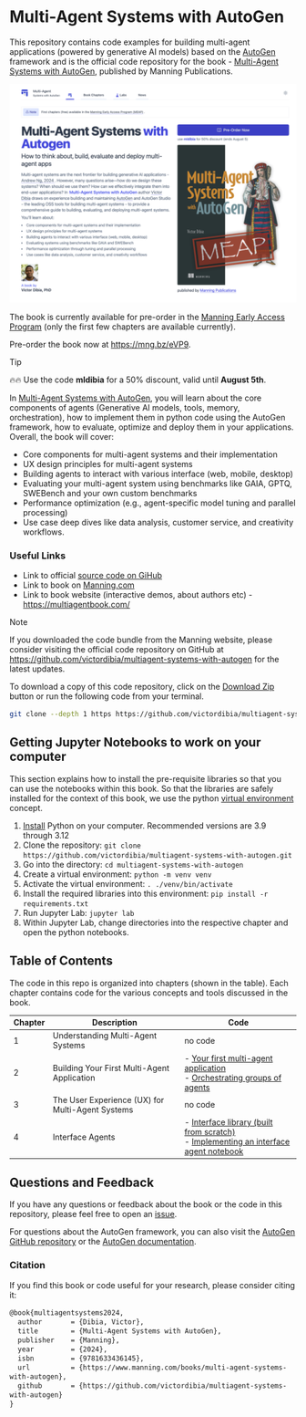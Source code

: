 # Multi-Agent Systems with AutoGen

This repository contains code examples for building multi-agent applications (powered by generative AI models) based on the [AutoGen](https://github.com/microsoft/autogen) framework and is the official code repository for the book - [Multi-Agent Systems with AutoGen](https://mng.bz/eVP9), published by Manning Publications.

[![Multi-Agent Systems with AutoGen Manning Early Access Program](/docs/images/bookcover.png)](https://mng.bz/eVP9)

The book is currently available for pre-order in the [Manning Early Access Program](https://mng.bz/eVP9) (only the first few chapters are available currently).

Pre-order the book now at https://mng.bz/eVP9.

> [!TIP]
> 🔥🔥 Use the code **mldibia** for a 50% discount, valid until **August 5th**.

In [Multi-Agent Systems with AutoGen](https://mng.bz/eVP9), you will learn about the core components of agents (Generative AI models, tools, memory, orchestration), how to implement them in python code using the AutoGen framework, how to evaluate, optimize and deploy them in your applications. Overall, the book will cover:

- Core components for multi-agent systems and their implementation
- UX design principles for multi-agent systems
- Building agents to interact with various interface (web, mobile, desktop)
- Evaluating your multi-agent system using benchmarks like GAIA, GPTQ, SWEBench and your own custom benchmarks
- Performance optimization (e.g., agent-specific model tuning and parallel processing)
- Use case deep dives like data analysis, customer service, and creativity workflows.

### Useful Links

- Link to official [source code on GiHub](https://github.com/victordibia/multiagent-systems-with-autogen)
- Link to book on [Manning.com](https://mng.bz/eVP9)
- Link to book website (interactive demos, about authors etc) - https://multiagentbook.com/

> [!NOTE]
> If you downloaded the code bundle from the Manning website, please consider visiting the official code repository on GitHub at https://github.com/victordibia/multiagent-systems-with-autogen for the latest updates.

To download a copy of this code repository, click on the [Download Zip](https://github.com/victordibia/multiagent-systems-with-autogen/archive/refs/heads/main.zip) button or run the following code from your terminal.

```bash
git clone --depth 1 https https://github.com/victordibia/multiagent-systems-with-autogen.git
```

## Getting Jupyter Notebooks to work on your computer

This section explains how to install the pre-requisite libraries so that you can use the notebooks within this book. So that the libraries are safely installed for the context of this book, we use the python [virtual environment](https://docs.python.org/3/library/venv.html) concept.

1. [Install](https://www.python.org/downloads/) Python on your computer. Recommended versions are 3.9 through 3.12
2. Clone the repository: `git clone https://github.com/victordibia/multiagent-systems-with-autogen.git`
3. Go into the directory: `cd multiagent-systems-with-autogen`
4. Create a virtual environment: `python -m venv venv`
5. Activate the virtual environment: `. ./venv/bin/activate`
6. Install the required libraries into this environment: `pip install -r requirements.txt`
7. Run Jupyter Lab: `jupyter lab`
8. Within Jupyter Lab, change directories into the respective chapter and open the python notebooks.

## Table of Contents

The code in this repo is organized into chapters (shown in the table). Each chapter contains code for the various concepts and tools discussed in the book.

<!-- chapter, description, code links
1. Understanding Multi-Agent Systems.  no code
2. Building Your First Multi-Agent Application /ch02
3. THE USER EXPERIENCE (UX) OF MULTI-AGENT SYSTEMS
  -->

| Chapter | Description                                      | Code                                                                                                                                            |
| ------- | ------------------------------------------------ | ----------------------------------------------------------------------------------------------------------------------------------------------- |
| 1       | Understanding Multi-Agent Systems                | no code                                                                                                                                         |
| 2       | Building Your First Multi-Agent Application      | - [Your first multi-agent application](/ch02/ch2_first_application.ipynb) <br> - [Orchestrating groups of agents](/ch02/ch2_agent_groups.ipynb) |
| 3       | The User Experience (UX) for Multi-Agent Systems | no code                                                                                                                                         |
| 4       | Interface Agents                                 | - [Interface library (built from scratch)](/src/interface) <br> - [Implementing an interface agent notebook](/ch04/interface_agents.ipynb)      |

## Questions and Feedback

If you have any questions or feedback about the book or the code in this repository, please feel free to open an [issue]().

For questions about the AutoGen framework, you can also visit the [AutoGen GitHub repository](https://github.com/microsoft/autogen) or the [AutoGen documentation](https://microsoft.github.io/autogen/).

### Citation

If you find this book or code useful for your research, please consider citing it:

```
@book{multiagentsystems2024,
  author       = {Dibia, Victor},
  title        = {Multi-Agent Systems with AutoGen},
  publisher    = {Manning},
  year         = {2024},
  isbn         = {9781633436145},
  url          = {https://www.manning.com/books/multi-agent-systems-with-autogen},
  github       = {https://github.com/victordibia/multiagent-systems-with-autogen}
}
```
